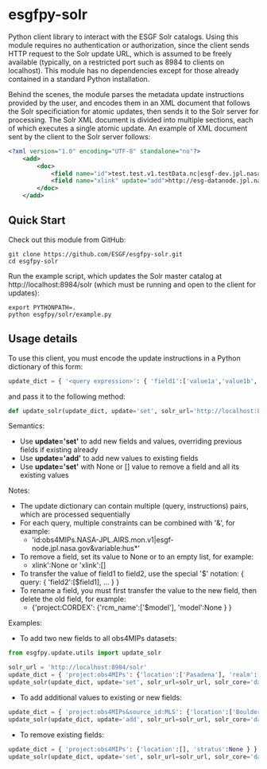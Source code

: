# esgfpy-solr
Python client library to interact with the ESGF Solr catalogs.
Using this module requires no authentication or authorization, since the client sends HTTP request to the Solr update URL, which is
assumed to be freely available (typically, on a restricted port such as 8984 to clients on localhost).
This module has no dependencies except for those already contained in a standard Python installation.

Behind the scenes, the module parses the metadata update instructions provided by the user, and encodes them in an XML document that
follows the Solr specificiation for atomic updates, then sends it to the Solr server for processing. The Solr XML document is divided into multiple sections, each of which executes a single atomic update. An example of XML document sent by the client to the Solr server follows:
```xml
<?xml version="1.0" encoding="UTF-8" standalone="no"?>
    <add>
        <doc>
            <field name="id">test.test.v1.testData.nc|esgf-dev.jpl.nasa.gov</field>
            <field name="xlink" update="add">http://esg-datanode.jpl.nasa.gov/.../zosTechNote_AVISO_L4_199210-201012.pdf|AVISO Sea Surface Height Technical Note|summary</field>
        </doc>
    </add>
```

## Quick Start

Check out this module from GitHub:
```shell
git clone https://github.com/ESGF/esgfpy-solr.git
cd esgfpy-solr
```
Run the example script, which updates the Solr master catalog at http://localhost:8984/solr (which must be running and open to the client for updates):
```shell
export PYTHONPATH=.
python esgfpy/solr/example.py
```

## Usage details
To use this client, you must encode the update instructions in a Python dictionary of this form:
```python
update_dict = { '<query expression>': { 'field1':['value1a','value1b',...], 'field2':['value2a','value2b',...], ... } }
```
and pass it to the following method:
```python
def update_solr(update_dict, update='set', solr_url='http://localhost:8984/solr', solr_core='datasets'):
```
Semantics:
* Use **update='set'** to add new fields and values, overriding previous fields if existing already
* Use **update='add'** to add new values to existing fields
* Use **update='set'** with None or [] value to remove a field and all its existing values

Notes:
* The update dictionary can contain multiple (query, instructions) pairs, which are processed sequentially
* For each query, multiple constraints can be combined with '&', for example: 
  * 'id:obs4MIPs.NASA-JPL.AIRS.mon.v1|esgf-node.jpl.nasa.gov&variable:hus*'
* To remove a field, set its value to None or to an empty list, for example: 
  * xlink':None or 'xlink':[]
* To transfer the value of field1 to field2, use the special '$' notation: { query: { 'field2':[$field1], ... } }
* To rename a field, you must first transfer the value to the new field, then delete the old field, for example: 
  * {'project:CORDEX': {'rcm_name':['$model'], 'model':None } }

Examples:

* To add two new fields to all obs4MIPs datasets:
```python
from esgfpy.update.utils import update_solr

solr_url = 'http://localhost:8984/solr'
update_dict = { 'project:obs4MIPs': {'location':['Pasadena'], 'realm':['atmosphere'] } }          
update_solr(update_dict, update='set', solr_url=solr_url, solr_core='datasets')
```

* To add additional values to existing or new fields:
```python
update_dict = { 'project:obs4MIPs&source_id:MLS': {'location':['Boulder'], 'stratus':['cumulus'] } }          
update_solr(update_dict, update='add', solr_url=solr_url, solr_core='datasets')
```
* To remove existing fields:
```python
update_dict = { 'project:obs4MIPs': {'location':[], 'stratus':None } }          
update_solr(update_dict, update='set', solr_url=solr_url, solr_core='datasets')
```

